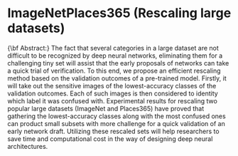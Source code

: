 # ImageNetPlaces365 (Rescaling large datasets)
{\bf Abstract:} The fact that several categories in a large dataset are not difficult to be recognized by
deep neural networks, eliminating them for a challenging tiny set will assist that the early
proposals of networks can take a quick trial of verification. To this end, we propose
an efficient rescaling method based on the validation outcomes of a pre-trained model.
Firstly, it will take out the sensitive images of the lowest-accuracy classes of the validation
outcomes. Each of such images is then considered to identity which label it was
confused with. Experimental results for rescaling two popular large datasets (ImageNet
and Places365) have proved that gathering the lowest-accuracy classes along with the
most confused ones can product small subsets with more challenge for a quick validation
of an early network draft. Utilizing these rescaled sets will help researchers to save time
and computational cost in the way of designing deep neural architectures.
